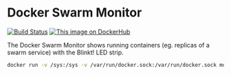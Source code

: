 # Docker Swarm Monitor
[![Build Status](https://travis-ci.org/StefanScherer/swarm-monitor.svg?branch=master)](https://travis-ci.org/StefanScherer/swarm-monitor)
[![This image on DockerHub](https://img.shields.io/docker/pulls/stefanscherer/monitor.svg)](https://hub.docker.com/r/stefanscherer/monitor/)

The Docker Swarm Monitor shows running containers (eg. replicas of a swarm service) with the Blinkt! LED strip.

 ```bash
 docker run -v /sys:/sys -v /var/run/docker.sock:/var/run/docker.sock monitor
 ```
